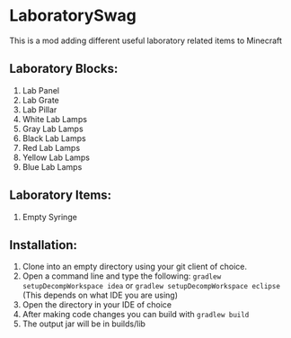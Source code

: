 # LaboratorySwag

This is a mod adding different useful laboratory related items to Minecraft

## Laboratory Blocks:

1. Lab Panel
2. Lab Grate
3. Lab Pillar
4. White Lab Lamps
5. Gray Lab Lamps
6. Black Lab Lamps
7. Red Lab Lamps
8. Yellow Lab Lamps
9. Blue Lab Lamps

## Laboratory Items:

1. Empty Syringe

## Installation:

1. Clone into an empty directory using your git client of choice.
2. Open a command line and type the following: `gradlew setupDecompWorkspace idea` or `gradlew setupDecompWorkspace eclipse`  (This depends on what IDE you are using)
3. Open the directory in your IDE of choice
4. After making code changes you can build with `gradlew build`
5. The output jar will be in builds/lib

